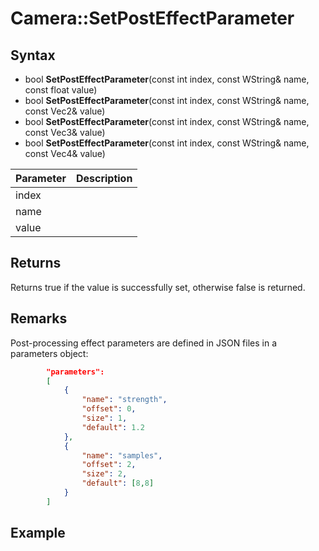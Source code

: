 # Camera::SetPostEffectParameter

## Syntax

- bool **SetPostEffectParameter**(const int index, const WString& name, const float value)
- bool **SetPostEffectParameter**(const int index, const WString& name, const Vec2& value)
- bool **SetPostEffectParameter**(const int index, const WString& name, const Vec3& value)
- bool **SetPostEffectParameter**(const int index, const WString& name, const Vec4& value)

| Parameter | Description |
|---|---|
| index |  |
| name |  |
| value |  |

## Returns

Returns true if the value is successfully set, otherwise false is returned.

## Remarks

Post-processing effect parameters are defined in JSON files in a parameters object:

```json
        "parameters":
        [
            {
                "name": "strength",
                "offset": 0,
                "size": 1,
                "default": 1.2
            },
            {
                "name": "samples",
                "offset": 2,
                "size": 2,
                "default": [8,8]
            }
        ]
```

## Example

```c++

```
